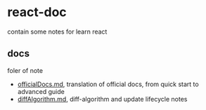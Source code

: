 # react-doc
contain some notes for learn react

## docs 
foler of note
- [officialDocs.md](./docs/officialDocs.md), translation of official docs, from quick start to advanced guide
- [diffAlgorithm.md](./docs/diffAlgorithm.md), diff-algorithm and update lifecycle notes